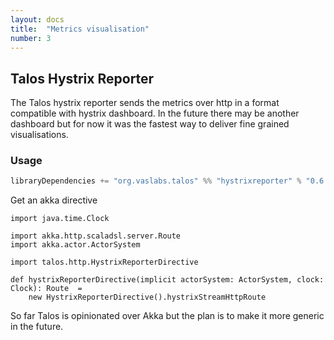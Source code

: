 ```yaml
---
layout: docs
title:  "Metrics visualisation"
number: 3
---
```


## Talos Hystrix Reporter

The Talos hystrix reporter sends the metrics over http in a format compatible with hystrix dashboard.
In the future there may be another dashboard but for now it was the fastest way to 
deliver fine grained visualisations.


### Usage

```scala
libraryDependencies += "org.vaslabs.talos" %% "hystrixreporter" % "0.6.0"
```

Get an akka directive

```tut:silent
import java.time.Clock

import akka.http.scaladsl.server.Route
import akka.actor.ActorSystem

import talos.http.HystrixReporterDirective

def hystrixReporterDirective(implicit actorSystem: ActorSystem, clock: Clock): Route  =
    new HystrixReporterDirective().hystrixStreamHttpRoute
```

So far Talos is opinionated over Akka but the plan is to make it more generic in the future.
